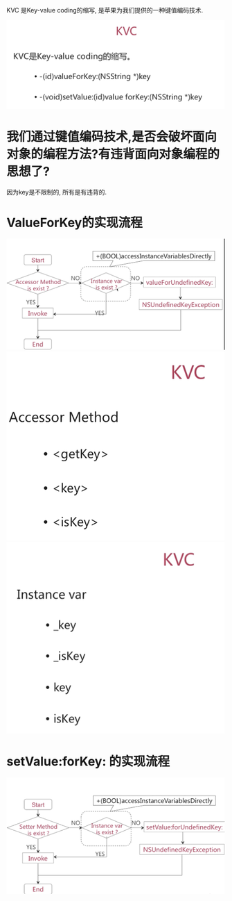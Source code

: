 KVC 是Key-value coding的缩写, 是苹果为我们提供的一种键值编码技术. 


![03-05-KVC-01](image/03-05-KVC-01.png)

# 我们通过键值编码技术,是否会破坏面向对象的编程方法?有违背面向对象编程的思想了?
因为key是不限制的, 所有是有违背的.



# ValueForKey的实现流程


![03-05-KVC-02](image/03-05-KVC-02.png)
![03-05-KVC-03](image/03-05-KVC-03.png)
![03-05-KVC-04](image/03-05-KVC-04.png)



# setValue:forKey: 的实现流程

![03-05-KVC-05](image/03-05-KVC-05.png)


